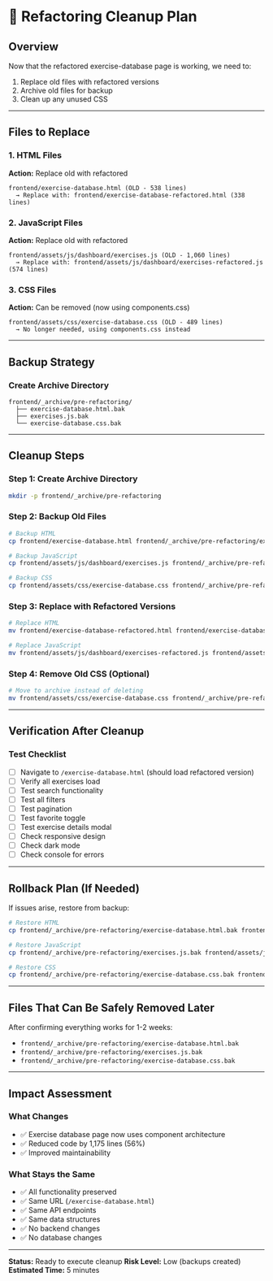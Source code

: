 # 🧹 Refactoring Cleanup Plan

## Overview
Now that the refactored exercise-database page is working, we need to:
1. Replace old files with refactored versions
2. Archive old files for backup
3. Clean up any unused CSS

---

## Files to Replace

### 1. HTML Files
**Action:** Replace old with refactored
```
frontend/exercise-database.html (OLD - 538 lines)
  → Replace with: frontend/exercise-database-refactored.html (338 lines)
```

### 2. JavaScript Files
**Action:** Replace old with refactored
```
frontend/assets/js/dashboard/exercises.js (OLD - 1,060 lines)
  → Replace with: frontend/assets/js/dashboard/exercises-refactored.js (574 lines)
```

### 3. CSS Files
**Action:** Can be removed (now using components.css)
```
frontend/assets/css/exercise-database.css (OLD - 489 lines)
  → No longer needed, using components.css instead
```

---

## Backup Strategy

### Create Archive Directory
```
frontend/_archive/pre-refactoring/
  ├── exercise-database.html.bak
  ├── exercises.js.bak
  └── exercise-database.css.bak
```

---

## Cleanup Steps

### Step 1: Create Archive Directory
```bash
mkdir -p frontend/_archive/pre-refactoring
```

### Step 2: Backup Old Files
```bash
# Backup HTML
cp frontend/exercise-database.html frontend/_archive/pre-refactoring/exercise-database.html.bak

# Backup JavaScript
cp frontend/assets/js/dashboard/exercises.js frontend/_archive/pre-refactoring/exercises.js.bak

# Backup CSS
cp frontend/assets/css/exercise-database.css frontend/_archive/pre-refactoring/exercise-database.css.bak
```

### Step 3: Replace with Refactored Versions
```bash
# Replace HTML
mv frontend/exercise-database-refactored.html frontend/exercise-database.html

# Replace JavaScript
mv frontend/assets/js/dashboard/exercises-refactored.js frontend/assets/js/dashboard/exercises.js
```

### Step 4: Remove Old CSS (Optional)
```bash
# Move to archive instead of deleting
mv frontend/assets/css/exercise-database.css frontend/_archive/pre-refactoring/exercise-database.css.bak
```

---

## Verification After Cleanup

### Test Checklist
- [ ] Navigate to `/exercise-database.html` (should load refactored version)
- [ ] Verify all exercises load
- [ ] Test search functionality
- [ ] Test all filters
- [ ] Test pagination
- [ ] Test favorite toggle
- [ ] Test exercise details modal
- [ ] Check responsive design
- [ ] Check dark mode
- [ ] Check console for errors

---

## Rollback Plan (If Needed)

If issues arise, restore from backup:
```bash
# Restore HTML
cp frontend/_archive/pre-refactoring/exercise-database.html.bak frontend/exercise-database.html

# Restore JavaScript
cp frontend/_archive/pre-refactoring/exercises.js.bak frontend/assets/js/dashboard/exercises.js

# Restore CSS
cp frontend/_archive/pre-refactoring/exercise-database.css.bak frontend/assets/css/exercise-database.css
```

---

## Files That Can Be Safely Removed Later

After confirming everything works for 1-2 weeks:
- `frontend/_archive/pre-refactoring/exercise-database.html.bak`
- `frontend/_archive/pre-refactoring/exercises.js.bak`
- `frontend/_archive/pre-refactoring/exercise-database.css.bak`

---

## Impact Assessment

### What Changes
- ✅ Exercise database page now uses component architecture
- ✅ Reduced code by 1,175 lines (56%)
- ✅ Improved maintainability

### What Stays the Same
- ✅ All functionality preserved
- ✅ Same URL (`/exercise-database.html`)
- ✅ Same API endpoints
- ✅ Same data structures
- ✅ No backend changes
- ✅ No database changes

---

**Status:** Ready to execute cleanup
**Risk Level:** Low (backups created)
**Estimated Time:** 5 minutes